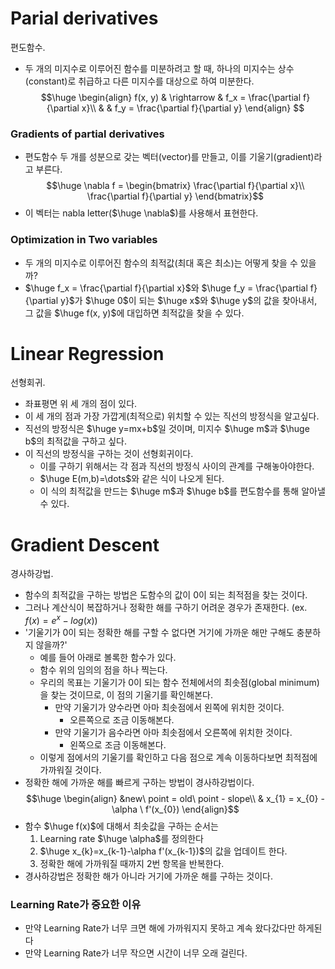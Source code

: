 # Parial derivatives
편도함수.
- 두 개의 미지수로 이루어진 함수를 미분하려고 할 때, 하나의 미지수는 상수(constant)로 취급하고 다른 미지수를 대상으로 하여 미분한다.
$$\huge
\begin{align}
f(x, y) & \rightarrow & f_x = \frac{\partial f}{\partial x}\\
		&             & f_y = \frac{\partial f}{\partial y}
\end{align}
$$
### Gradients of partial derivatives
- 편도함수 두 개를 성분으로 갖는 벡터(vector)를 만들고, 이를 기울기(gradient)라고 부른다.
$$\huge \nabla f = \begin{bmatrix}
					\frac{\partial f}{\partial x}\\
					\frac{\partial f}{\partial y}
				   \end{bmatrix}$$
- 이 벡터는 nabla letter($\huge \nabla$)를 사용해서 표현한다.
### Optimization in Two variables
- 두 개의 미지수로 이루어진 함수의 최적값(최대 혹은 최소)는 어떻게 찾을 수 있을까?
- $\huge f_x = \frac{\partial f}{\partial x}$와 $\huge f_y = \frac{\partial f}{\partial y}$가 $\huge 0$이 되는 $\huge x$와 $\huge y$의 값을 찾아내서, 그 값을 $\huge f(x, y)$에 대입하면 최적값을 찾을 수 있다.
# Linear Regression
선형회귀.
- 좌표평면 위 세 개의 점이 있다.
- 이 세 개의 점과 가장 가깝게(최적으로) 위치할 수 있는 직선의 방정식을 알고싶다.
- 직선의 방정식은 $\huge y=mx+b$일 것이며, 미지수 $\huge m$과 $\huge b$의 최적값을 구하고 싶다.
- 이 직선의 방정식을 구하는 것이 선형회귀이다.
	- 이를 구하기 위해서는 각 점과 직선의 방정식 사이의 관계를 구해놓아야한다.
	- $\huge E(m,b)=\dots$와 같은 식이 나오게 된다.
	- 이 식의 최적값을 만드는 $\huge m$과 $\huge b$를 편도함수를 통해 알아낼 수 있다.
# Gradient Descent
경사하강법.
- 함수의 최적값을 구하는 방법은 도함수의 값이 $0$이 되는 최적점을 찾는 것이다.
- 그러나 계산식이 복잡하거나 정확한 해를 구하기 어려운 경우가 존재한다. (ex. $f(x)=e^{x}-log(x)$)
- '기울기가 $0$이 되는 정확한 해를 구할 수 없다면 거기에 가까운 해만 구해도 충분하지 않을까?'
	- 예를 들어 아래로 볼록한 함수가 있다.
	- 함수 위의 임의의 점을 하나 찍는다.
	- 우리의 목표는 기울기가 $0$이 되는 함수 전체에서의 최솟점(global minimum)을 찾는 것이므로, 이 점의 기울기를 확인해본다.
		- 만약 기울기가 양수라면 아마 최솟점에서 왼쪽에 위치한 것이다.
			- 오른쪽으로 조금 이동해본다.
		- 만약 기울기가 음수라면 아마 최솟점에서 오른쪽에 위치한 것이다.
			- 왼쪽으로 조금 이동해본다.
	- 이렇게 점에서의 기울기를 확인하고 다음 점으로 계속 이동하다보면 최적점에 가까워질 것이다.
- 정확한 해에 가까운 해를 빠르게 구하는 방법이 경사하강법이다.
$$\huge
\begin{align}
&new\ point =  old\ point  - slope\\
& x_{1}    =  x_{0} - \alpha \ f'(x_{0})
	\end{align}$$
- 함수 $\huge f(x)$에 대해서 최솟값을 구하는 순서는
	1. Learning rate $\huge \alpha$를 정의한다
	2. $\huge x_{k}=x_{k-1}-\alpha f'(x_{k-1})$의 값을 업데이트 한다.
	3. 정확한 해에 가까워질 때까지 2번 항목을 반복한다. 
- 경사하강법은 정확한 해가 아니라 거기에 가까운 해를 구하는 것이다.
### Learning Rate가 중요한 이유
- 만약 Learning Rate가 너무 크면 해에 가까워지지 못하고 계속 왔다갔다만 하게된다
- 만약 Learning Rate가 너무 작으면 시간이 너무 오래 걸린다.
